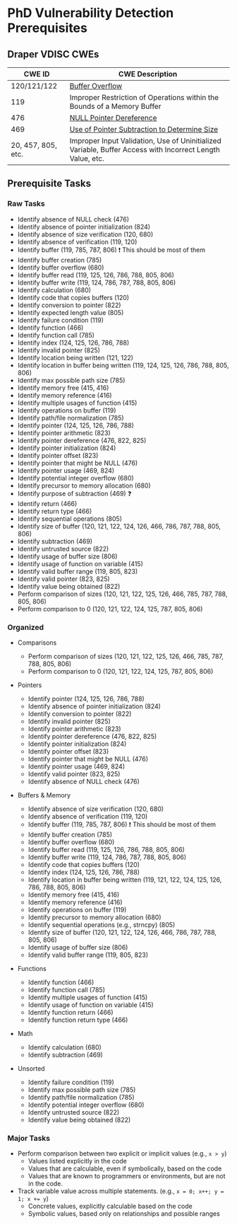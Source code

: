 # PhD Vulnerability Detection Prerequisites

## Draper VDISC CWEs
| CWE ID             | CWE Description |
|--------------------|-----------------|
| 120/121/122        | [Buffer Overflow](cwe_120.md)
| 119                | Improper Restriction of Operations within the Bounds of a Memory Buffer
| 476                | [NULL Pointer Dereference](cwe_476.md)
| 469                | [Use of Pointer Subtraction to Determine Size](cwe_469.md)
| 20, 457, 805, etc. | Improper Input Validation, Use of Uninitialized Variable, Buffer Access with Incorrect Length Value, etc.

## Prerequisite Tasks

### Raw Tasks
* Identify absence of NULL check (476)
* Identify absence of pointer initialization (824)
* Identify absence of size verification (120, 680)
* Identify absence of verification (119, 120)
* Identify buffer (119, 785, 787, 806) ❗ This should be most of them
* Identify buffer creation (785)
* Identify buffer overflow (680)
* Identify buffer read (119, 125, 126, 786, 788, 805, 806)
* Identify buffer write (119, 124, 786, 787, 788, 805, 806)
* Identify calculation (680)
* Identify code that copies buffers (120)
* Identify conversion to pointer (822)
* Identify expected length value (805)
* Identify failure condition (119)
* Identify function (466)
* Identify function call (785)
* Identify index (124, 125, 126, 786, 788)
* Identify invalid pointer (825)
* Identify location being written (121, 122)
* Identify location in buffer being written (119, 124, 125, 126, 786, 788, 805, 806)
* Identify max possible path size (785)
* Identify memory free (415, 416)
* Identify memory reference (416)
* Identify multiple usages of function (415)
* Identify operations on buffer (119)
* Identify path/file normalization (785)
* Identify pointer (124, 125, 126, 786, 788)
* Identify pointer arithmetic (823)
* Identify pointer dereference (476, 822, 825)
* Identify pointer initialization (824)
* Identify pointer offset (823)
* Identify pointer that might be NULL (476)
* Identify pointer usage (469, 824)
* Identify potential integer overflow (680)
* Identify precursor to memory allocation (680)
* Identify purpose of subtraction (469) ❓
* Identify return (466)
* Identify return type (466)
* Identify sequential operations (805)
* Identify size of buffer (120, 121, 122, 124, 126, 466, 786, 787, 788, 805, 806)
* Identify subtraction (469)
* Identify untrusted source (822)
* Identify usage of buffer size (806)
* Identify usage of function on variable (415)
* Identify valid buffer range (119, 805, 823)
* Identify valid pointer (823, 825)
* Identify value being obtained (822)
* Perform comparison of sizes (120, 121, 122, 125, 126, 466, 785, 787, 788, 805, 806)
* Perform comparison to 0 (120, 121, 122, 124, 125, 787, 805, 806)

### Organized
* Comparisons
    * Perform comparison of sizes (120, 121, 122, 125, 126, 466, 785, 787, 788, 805, 806)
    * Perform comparison to 0 (120, 121, 122, 124, 125, 787, 805, 806)
* Pointers
    * Identify pointer (124, 125, 126, 786, 788)
    * Identify absence of pointer initialization (824)
    * Identify conversion to pointer (822)
    * Identify invalid pointer (825)
    * Identify pointer arithmetic (823)
    * Identify pointer dereference (476, 822, 825)
    * Identify pointer initialization (824)
    * Identify pointer offset (823)
    * Identify pointer that might be NULL (476)
    * Identify pointer usage (469, 824)
    * Identify valid pointer (823, 825)
    * Identify absence of NULL check (476)
* Buffers & Memory
    * Identify absence of size verification (120, 680)
    * Identify absence of verification (119, 120)
    * Identify buffer (119, 785, 787, 806) ❗ This should be most of them
    * Identify buffer creation (785)
    * Identify buffer overflow (680)
    * Identify buffer read (119, 125, 126, 786, 788, 805, 806)
    * Identify buffer write (119, 124, 786, 787, 788, 805, 806)
    * Identify code that copies buffers (120)
    * Identify index (124, 125, 126, 786, 788)
    * Identify location in buffer being written (119, 121, 122, 124, 125, 126, 786, 788, 805, 806)
    * Identify memory free (415, 416)
    * Identify memory reference (416)
    * Identify operations on buffer (119)
    * Identify precursor to memory allocation (680)
    * Identify sequential operations (e.g., strncpy) (805)
    * Identify size of buffer (120, 121, 122, 124, 126, 466, 786, 787, 788, 805, 806)
    * Identify usage of buffer size (806)
    * Identify valid buffer range (119, 805, 823)
* Functions
    * Identify function (466)
    * Identify function call (785)
    * Identify multiple usages of function (415)
    * Identify usage of function on variable (415)
    * Identify function return (466)
    * Identify function return type (466)
* Math
    * Identify calculation (680)
    * Identify subtraction (469)

* Unsorted
    * Identify failure condition (119)
    * Identify max possible path size (785)
    * Identify path/file normalization (785)
    * Identify potential integer overflow (680)
    * Identify untrusted source (822)
    * Identify value being obtained (822)

### Major Tasks
* Perform comparison between two explicit or implicit values (e.g., `x > y`)
    * Values listed explicitly in the code
    * Values that are calculable, even if symbolically, based on the code
    * Values that are known to programmers or environments, but are not in the code.
* Track variable value across multiple statements. (e.g., `x = 0; x++; y = 1; x += y`)
    * Concrete values, explicitly calculable based on the code
    * Symbolic values, based only on relationships and possible ranges
